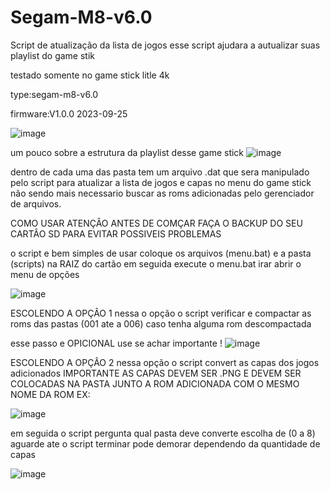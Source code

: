 # Segam-M8-v6.0
Script de atualização da lista de jogos
esse script ajudara a autualizar suas playlist do game stik

testado somente no game stick litle 4k

type:segam-m8-v6.0

firmware:V1.0.0 2023-09-25

![image](https://github.com/user-attachments/assets/9d7f3408-b622-4cda-9641-30fd835a3859)

um pouco sobre a estrutura da playlist desse game stick
![image](https://github.com/user-attachments/assets/c08114af-53dc-474a-855a-a34392aa9614)

dentro de cada uma das pasta tem um arquivo .dat que sera manipulado pelo script para atualizar a lista de jogos e capas no menu do game stick não sendo mais necessario buscar as roms 
adicionadas pelo gerenciador de arquivos.

COMO USAR
ATENÇÂO ANTES DE COMÇAR FAÇA O BACKUP DO SEU CARTÂO SD PARA EVITAR POSSIVEIS PROBLEMAS

o script e bem simples de usar coloque os arquivos (menu.bat) e a pasta (scripts) na RAIZ do cartão 
em seguida execute o menu.bat irar abrir o menu de opções

![image](https://github.com/user-attachments/assets/2f9c3d72-e8b8-43e4-a92a-7835faecb13c)

ESCOLENDO A OPÇÂO 1
nessa o opção o script verificar e compactar as roms das pastas (001 ate a 006)
caso tenha alguma rom descompactada

esse passo e OPICIONAL use se achar importante ! 
![image](https://github.com/user-attachments/assets/bd1f6bc5-bf47-4f00-b5e8-76f01344cc17)

ESCOLENDO A OPÇÂO 2
nessa opção o script convert as capas dos jogos adicionados
IMPORTANTE AS CAPAS DEVEM SER .PNG E DEVEM SER COLOCADAS NA PASTA JUNTO A ROM ADICIONADA COM O MESMO NOME DA ROM
EX:

![image](https://github.com/user-attachments/assets/ace1b7b3-9241-4e25-aceb-a9a517fccb74)

em seguida o script pergunta qual pasta deve converte escolha de (0 a 8)
aguarde ate o script terminar pode demorar dependendo da quantidade de capas

![image](https://github.com/user-attachments/assets/caa04971-d196-4380-83ce-6bf51ec038a0)




 
